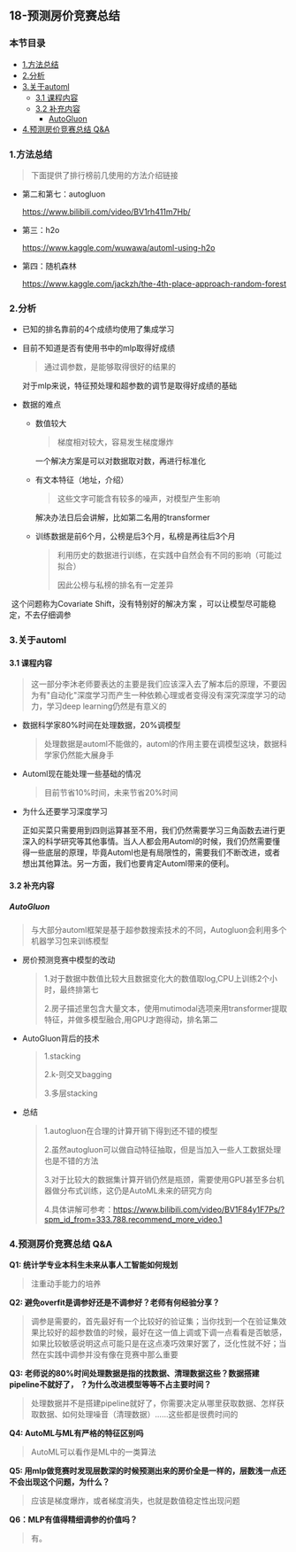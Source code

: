 ## 18-预测房价竞赛总结

### 本节目录

- [1.方法总结](#1方法总结)
- [2.分析](#2分析)
- [3.关于automl](#3关于automl)
  * [3.1 课程内容](#31-课程内容)
  * [3.2 补充内容](#32-补充内容)
    + [AutoGluon](#autogluon)
- [4.预测房价竞赛总结 Q&A](#4-预测房价竞赛总结-q-a)

### 1.方法总结

> 下面提供了排行榜前几使用的方法介绍链接

- 第二和第七：autogluon

  https://www.bilibili.com/video/BV1rh411m7Hb/

- 第三：h2o

  https://www.kaggle.com/wuwawa/automl-using-h2o

- 第四：随机森林

  https://www.kaggle.com/jackzh/the-4th-place-approach-random-forest

### 2.分析

- 已知的排名靠前的4个成绩均使用了集成学习

- 目前不知道是否有使用书中的mlp取得好成绩

  > 通过调参数，是能够取得很好的结果的

   对于mlp来说，特征预处理和超参数的调节是取得好成绩的基础

- 数据的难点

  - 数值较大

    > 梯度相对较大，容易发生梯度爆炸

    一个解决方案是可以对数据取对数，再进行标准化

  - 有文本特征（地址，介绍）

    > 这些文字可能含有较多的噪声，对模型产生影响

    解决办法日后会讲解，比如第二名用的transformer

  - 训练数据是前6个月，公榜是后3个月，私榜是再往后3个月

    > 利用历史的数据进行训练，在实践中自然会有不同的影响（可能过拟合）
    >
    > 因此公榜与私榜的排名有一定差异

​               这个问题称为Covariate Shift，没有特别好的解决方案  ，可以让模型尽可能稳定，不去仔细调参

### 3.关于automl

#### 3.1 课程内容

> 这一部分李沐老师要表达的主要是我们应该深入去了解本后的原理，不要因为有"自动化"深度学习而产生一种依赖心理或者变得没有深究深度学习的动力，学习deep learning仍然是有意义的

- 数据科学家80%时间在处理数据，20%调模型

  > 处理数据是automl不能做的，automl的作用主要在调模型这块，数据科学家仍然能大展身手

- Automl现在能处理一些基础的情况

  > 目前节省10%时间，未来节省20%时间

- 为什么还要学习深度学习

  正如买菜只需要用到四则运算甚至不用，我们仍然需要学习三角函数去进行更深入的科学研究等其他事情。当人人都会用Automl的时候，我们仍然需要懂得一些底层的原理，毕竟Automl也是有局限性的，需要我们不断改进，或者想出其他算法。另一方面，我们也要肯定Automl带来的便利。

#### 3.2 补充内容

##### AutoGluon

> 与大部分automl框架是基于超参数搜索技术的不同，Autogluon会利用多个机器学习包来训练模型

- 房价预测竞赛中模型的改动

  > 1.对于数据中数值比较大且数据变化大的数值取log,CPU上训练2个小时，最终排第七
  >
  > 2.房子描述里包含大量文本，使用mutimodal选项来用transformer提取特征，并做多模型融合,用GPU才跑得动，排名第二

- AutoGluon背后的技术

  > 1.stacking
  >
  > 2.k-则交叉bagging
  >
  > 3.多层stacking

- 总结

  > 1.autogluon在合理的计算开销下得到还不错的模型
  >
  > 2.虽然autogluon可以做自动特征抽取，但是当加入一些人工数据处理也是不错的方法
  >
  > 3.对于比较大的数据集计算开销仍然是瓶颈，需要使用GPU甚至多台机器做分布式训练，这仍是AutoML未来的研究方向
  >
  > 4.具体讲解可参考：https://www.bilibili.com/video/BV1F84y1F7Ps/?spm_id_from=333.788.recommend_more_video.1

### 4.预测房价竞赛总结 Q&A

**Q1: 统计学专业本科生未来从事人工智能如何规划**

> 注重动手能力的培养

**Q2: 避免overfit是调参好还是不调参好？老师有何经验分享？**

> 调参是需要的，首先最好有一个比较好的验证集；当你找到一个在验证集效果比较好的超参数值的时候，最好在这一值上调或下调一点看看是否敏感，如果比较敏感说明这点可能只是在这点凑巧效果好罢了，泛化性就不好；当然在实践中调参并没有像在竞赛中那么重要

**Q3: 老师说的80%时间处理数据是指的找数据、清理数据这些？数据搭建pipeline不就好了， ？为什么改进模型等等不占主要时间？**

> 处理数据并不是搭建pipeline就好了，你需要决定从哪里获取数据、怎样获取数据、如何处理噪音（清理数据）......这些都是很费时间的

**Q4: AutoML与ML有严格的特征区别吗**

> AutoML可以看作是ML中的一类算法

**Q5: 用mlp做竞赛时发现层数深的时候预测出来的房价全是一样的，层数浅一点还不会出现这个问题，为什么？**

> 应该是梯度爆炸，或者梯度消失，也就是数值稳定性出现问题

**Q6：MLP有值得精细调参的价值吗？**

> 有。
